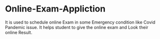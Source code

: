 # Online-Exam-Appliction
It is used to schedule online Exam in some Emergency condition like Covid Pandemic issue. It helps student to give the online exam and Look their online Result.

